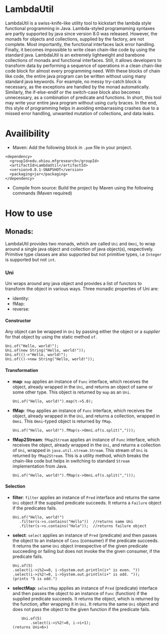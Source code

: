 # LambdaUtil
LambdaUtil is a swiss-knife-like utility tool to kickstart the lambda style functional programming in Java. Lambda-styled programaming syntaxes are partly supported by java since version 8.0 was released. However, the monads for objects and collections, supplied by the factory, are not complete. Most importantly, the functional interfaces lack error handling. Finally, it becomes impossible to write clean chain-like code by using the standard java. LambdaUtil is an extremely lightweight and barebone collections of monads and functional interfaces. Still, it allows developers to transform data by performing a sequence of operations in a clean chain-like code block for almost every programming need. With these blocks of chain like code, the entire java program can be written without using many standard java keywords. For example, no messy try-catch block is necessary, as the exceptions are handled by the monad automatically. Similarly, the if-else-endif or the switch-case block also becomes unnecessary, as a combination of predicate and functions. In short, this tool may write your entire java program without using curly braces. In the end, this style of programming helps in avoiding embarrassing crashes due to a missed error handling, unwanted mutation of collections, and data leaks.     

# Availibility
* Maven: Add the following block in `.pom` file in your project.
```
<dependency>
  <groupId>edu.ohiou.mfgresearch</groupId>
  <artifactId>LambdaUtil</artifactId>
  <version>0.0.1-SNAPSHOT</version>
  <packaging>jar</packaging>
</dependency>
```
* Compile from source: Build the project by Maven using the following commands (Maven required)

# How to use

## Monads: 
LambdaUtil provides two monads, which are called `Uni` and `Omni`, to wrap around a single java object and collection of java object(s), respectively. Primitive type classes are also supported but not primitive types, i.e `Integer` is supported but not `int`. 

### Uni
Uni wraps around any java object and provides a list of functors to transform the object in various ways. Three monadic properties of Uni are:
* identity:
* fMap:
* reverse:

#### Constructor
Any object can be wrapped in `Uni` by passing either the object or a *supplier* for that object by using the static method `of`. 
```
Uni.of("Hello, world!");
Uni.of(new String("Hello, world!"));
Uni.of(()->"Hello, world!");
Uni.of(()->new String("Hello, world!"));
```
#### Transformation
  * **map**:
    `map` applies an instance of `Func` interface, which receives the object, already wrapped in the `Uni`, and returns an object of same or some other type. This object is returned by `map` as an `Uni`.    
    ```
    Uni.of("Hello, world!").map(t->5.0); 
    ```
  * **fMap**:
    `fMap` applies an instance of `Func` interface, which receives the object, already wrapped in the `Uni`, and returns a collection, wrapped in `Omni`. This `Omni`-typed object is returned by `fMap`.        
    ```
    Uni.of("Hello, world!").fMap(s->Omni.of(s.split(",")));
    ```
  * **fMap2Stream**:
    `fMap2Stream` applies an instance of `Func` interface, which receives the object, already wrapped in the `Uni`, and returns a collection of `Uni`, wrapped in `java.util.stream.Stream`. This stream of `Uni` is returned by `fMap2Stream`. This is a utility method, which breaks the chain-like code but helps in switching to standard `Stream` implementation from Java.        
    ```
    Uni.of("Hello, world!").fMap(s->Omni.of(s.split(",")));
    ```  
#### Selection
  * **filter**: 
  `filter` applies an instance of `Pred` interface and returns the same `Uni` object if the supplied predicate succeeds. It returns a `Failure` object if the predicates fails.
    ```
    Uni.of("Hello, world!")
       .filter(s->s.contains("Hello"))  //returns same Uni
       .filter(s->s.contains("Hola"));  //returns failure object 
    ```  
  * **select**: 
  `select` applies an instance of `Pred` (predicate) and then passes the object to an instance of `Cons` (consumer) if the predicate succeeds. It returns the same `Uni` object irreespective of the given predicate succeeding or failing but does not invoke the the given consumer, if the predicate fails.
    ```
    Uni.of(5)
   	.select(i->i%2==0, i->System.out.println(i+" is even. "))
   	.select(i->i%2!=0, i->System.out.println(i+" is odd. "));
    (prints "5 is odd.")   
    ```  
  * **selectMap**: 
  `selectMap` applies an instance of `Pred` (predicate) interface and then passes the object to an instance of `Func` (function) if the supplied predicate succeeds. It returns the object, which is returned by the function, after wrapping it in `Uni`. It returns the same `Uni` object and does not pass the object to the given function if the predicate fails.
    ```
		Uni.of(5)
			.select(i->i%2!=0, i->i+1);
    (returns Uni<6>)   
    ``` 
